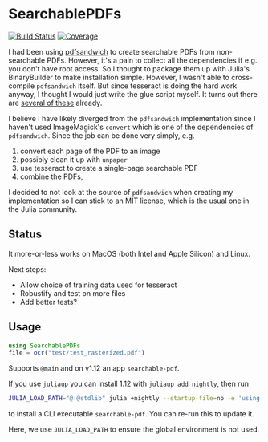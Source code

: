 # SearchablePDFs

[![Build Status](https://github.com/ericphanson/SearchablePDFs.jl/workflows/CI/badge.svg)](https://github.com/ericphanson/SearchablePDFs.jl/actions)
[![Coverage](https://codecov.io/gh/ericphanson/SearchablePDFs.jl/branch/master/graph/badge.svg)](https://codecov.io/gh/ericphanson/SearchablePDFs.jl)

I had been using  [pdfsandwich](http://www.tobias-elze.de/pdfsandwich/) to
create searchable PDFs from non-searchable PDFs. However, it's a pain to collect
all the dependencies if e.g. you don't have root access. So I thought to package
them up with Julia's BinaryBuilder to make installation simple. However, I
wasn't able to cross-compile `pdfsandwich` itself. But since tesseract is doing
the hard work anyway, I thought I would just write the glue script myself. It
turns out there are [several of
these](https://github.com/tesseract-ocr/tessdoc/blob/master/User-Projects-%E2%80%93-3rdParty.md#a-pdf-to-searchable-pdf-tools)
already.

I believe I have likely diverged from the `pdfsandwich` implementation since I
haven't used ImageMagick's `convert` which is one of the dependencies of
`pdfsandwich`. Since the job can be done very simply, e.g.

  1. convert each page of the PDF to an image
  2. possibly clean it up with `unpaper`
  3. use tesseract to create a single-page searchable PDF
  4. combine the PDFs,

I decided to not look at the source of `pdfsandwich` when creating my implementation so I can stick to an MIT
license, which is the usual one in the Julia community.

## Status

It more-or-less works on MacOS (both Intel and Apple Silicon) and Linux.

Next steps:

* Allow choice of training data used for tesseract
* Robustify and test on more files
* Add better tests?

## Usage

```julia
using SearchablePDFs
file = ocr("test/test_rasterized.pdf")
```

Supports `@main` and on v1.12 an app `searchable-pdf`.

If you use [`juliaup`](https://github.com/JuliaLang/juliaup) you can install 1.12 with `juliaup add nightly`, then run
```sh
JULIA_LOAD_PATH="@:@stdlib" julia +nightly --startup-file=no -e 'using Pkg; Pkg.activate(temp=true); Pkg.Apps.add(url="https://github.com/ericphanson/SearchablePDFs.jl")'
```
to install a CLI executable `searchable-pdf`. You can re-run this to update it.

Here, we use `JULIA_LOAD_PATH` to ensure the global environment is not used.
